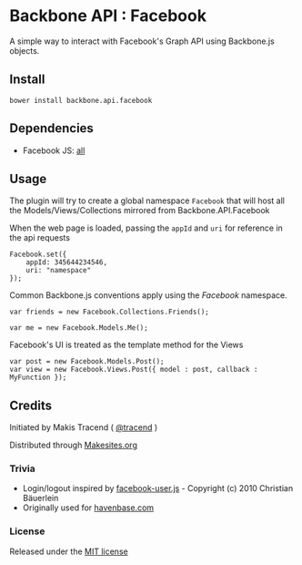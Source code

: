 # Backbone API : Facebook

A simple way to interact with Facebook's Graph API using Backbone.js objects.

## Install

```
bower install backbone.api.facebook
```
## Dependencies

* Facebook JS: [all](http://connect.facebook.net/en_US/all.js)

## Usage

The plugin will try to create a global namespace ```Facebook``` that will host all the Models/Views/Collections mirrored from Backbone.API.Facebook

When the web page is loaded, passing the ```appId``` and ```uri``` for reference in the api requests

```
Facebook.set({
	appId: 345644234546,
	uri: "namespace"
});
```

Common Backbone.js conventions apply using the _Facebook_ namespace.

```
var friends = new Facebook.Collections.Friends();

var me = new Facebook.Models.Me();
```

Facebook's UI is treated as the template method for the Views

```
var post = new Facebook.Models.Post();
var view = new Facebook.Views.Post({ model : post, callback : MyFunction });
```


## Credits

Initiated by Makis Tracend ( [@tracend](http://github.com/tracend) )

Distributed through [Makesites.org](http://makesites.org)

### Trivia

* Login/logout inspired by [facebook-user.js](https://github.com/fabrik42/facebook-user.js) - Copyright (c) 2010 Christian Bäuerlein
* Originally used for [havenbase.com](http://havenbase.com)


### License

Released under the [MIT license](http://makesites.org/licenses/MIT)
